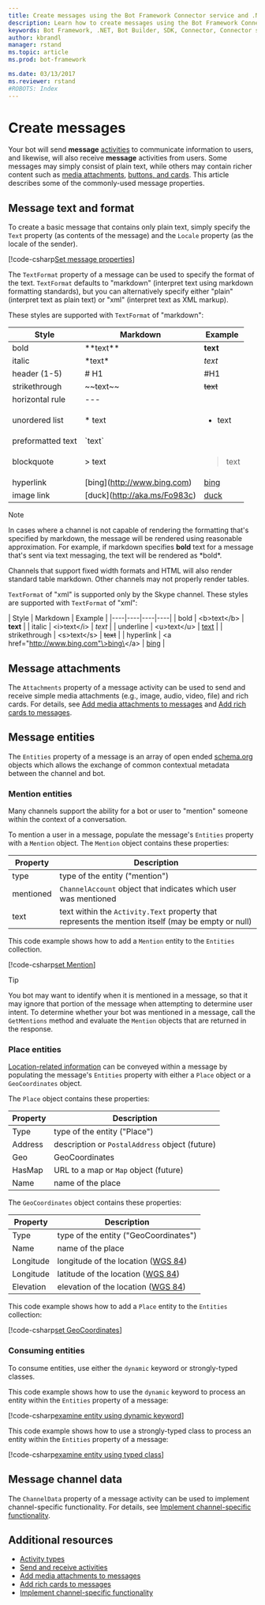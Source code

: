 ```yaml
---
title: Create messages using the Bot Framework Connector service and .NET | Microsoft Docs
description: Learn how to create messages using the Bot Framework Connector service via the Bot Builder SDK for .NET.
keywords: Bot Framework, .NET, Bot Builder, SDK, Connector, Connector service, activity, message, create message, message properties
author: kbrandl
manager: rstand
ms.topic: article
ms.prod: bot-framework

ms.date: 03/13/2017
ms.reviewer: rstand
#ROBOTS: Index
---
```


# Create messages

Your bot will send **message** [activities](~/dotnet/activities.md) to communicate information to users, 
and likewise, will also receive **message** activities from users. 
Some messages may simply consist of plain text, while others may contain richer content such as 
[media attachments](~/dotnet/add-media-attachments.md), [buttons, and cards](~/dotnet/add-rich-card-attachments.md). 
This article describes some of the commonly-used message properties.

## Message text and format

To create a basic message that contains only plain text, simply specify the `Text` property (as contents of the message) 
and the `Locale` property (as the locale of the sender). 

[!code-csharp[Set message properties](~/includes/code/dotnet-create-messages.cs#setBasicProperties)]

The `TextFormat` property of a message can be used to specify the format of the text. 
`TextFormat` defaults to "markdown" (interpret text using markdown formatting standards), 
but you can alternatively specify either "plain" (interpret text as plain text) or "xml" (interpret text as XML markup).

These styles are supported with `TextFormat` of "markdown":

| Style | Markdown | Example | 
| ---- | ---- | ---- | 
| bold | \*\*text\*\* | **text** |
| italic | \*text\* | *text* |
| header (1-5) | # H1 | #H1 |
| strikethrough | \~\~text\~\~ | ~~text~~ |
| horizontal rule | --- |  |
| unordered list | \* text |  <ul><li>text</li></ul> |
| preformatted text | \`text\` |  |
| blockquote | \> text | <blockquote>text</blockquote> |
| hyperlink | \[bing](http://www.bing.com) | [bing](http://www.bing.com) |
| image link| \[duck](http://aka.ms/Fo983c) | [duck](http://aka.ms/Fo983c) |

> [!NOTE]
> In cases where a channel is not capable of rendering the formatting that's specified by markdown, 
> the message will be rendered using reasonable approximation. For example, if markdown specifies **bold** 
> text for a message that's sent via text messaging, the text will be rendered as \*bold\*. 
> 
> Channels that support fixed width formats and HTML will also render standard table markdown. 
> Other channels may not properly render tables.

`TextFormat` of "xml" is supported only by the Skype channel. 
These styles are supported with `TextFormat` of "xml":

| Style | Markdown | Example | 
|----|----|----|----|
| bold | \<b\>text\</b\> | **text** | 
| italic | \<i\>text\</i\> | *text* |
| underline | \<u\>text\</u\> | <u>text</u> |
| strikethrough | \<s\>text\</s\> | <s>text</s> |
| hyperlink | \<a href="http://www.bing.com"\>bing\</a\> | <a href="http://www.bing.com">bing</a> |

## Message attachments

The `Attachments` property of a message activity can be used to send and receive simple media attachments 
(e.g., image, audio, video, file) and rich cards. 
For details, see [Add media attachments to messages](~/dotnet/add-media-attachments.md) and 
[Add rich cards to messages](~/dotnet/add-rich-card-attachments.md).

## Message entities

The `Entities` property of a message is an array of open ended <a href="http://schema.org/" target="_blank">schema.org</a> 
objects which allows the exchange of common contextual metadata between the channel and bot.

### Mention entities

Many channels support the ability for a bot or user to "mention" someone within the context of a conversation. 

To mention a user in a message, populate the message's `Entities` property with a `Mention` object. 
The `Mention` object contains these properties: 

| Property | Description | 
|----|----|
| type | type of the entity ("mention") | 
| mentioned | `ChannelAccount` object that indicates which user was mentioned | 
| text | text within the `Activity.Text` property that represents the mention itself (may be empty or null) |

This code example shows how to add a `Mention` entity to the `Entities` collection.

[!code-csharp[set Mention](~/includes/code/dotnet-create-messages.cs#setMention)]

> [!TIP]
> You bot may want to identify when it is mentioned in a message, so that it may 
> ignore that portion of the message when attempting to determine user intent. 
> To determine whether your bot was mentioned in a message, call the `GetMentions` method 
> and evaluate the `Mention` objects that are returned in the response.

### Place entities

<a href="https://schema.org/Place" target="_blank">Location-related information</a> can be conveyed 
within a message by populating the message's `Entities` property with either 
a `Place` object or a `GeoCoordinates` object. 

The `Place` object contains these properties:

| Property | Description | 
|----|----|
| Type | type of the entity ("Place") |
| Address | description or `PostalAddress` object (future) | 
| Geo | GeoCoordinates | 
| HasMap | URL to a map or `Map` object (future) |
| Name | name of the place |

The `GeoCoordinates` object contains these properties:

| Property | Description | 
|----|----|
| Type | type of the entity ("GeoCoordinates") |
| Name | name of the place |
| Longitude | longitude of the location (<a href="https://en.wikipedia.org/wiki/World_Geodetic_System" target="_blank">WGS 84</a>) | 
| Longitude | latitude of the location (<a href="https://en.wikipedia.org/wiki/World_Geodetic_System" target="_blank">WGS 84</a>) | 
| Elevation | elevation of the location (<a href="https://en.wikipedia.org/wiki/World_Geodetic_System" target="_blank">WGS 84</a>) | 

This code example shows how to add a `Place` entity to the `Entities` collection:

[!code-csharp[set GeoCoordinates](~/includes/code/dotnet-create-messages.cs#setGeoCoord)]

### Consuming entities

To consume entities, use either the `dynamic` keyword or strongly-typed classes.

This code example shows how to use the `dynamic` keyword to process an entity within the `Entities` property of a message:

[!code-csharp[examine entity using dynamic keyword](~/includes/code/dotnet-create-messages.cs#examineEntity1)]

This code example shows how to use a strongly-typed class to process an entity within the `Entities` property of a message:

[!code-csharp[examine entity using typed class](~/includes/code/dotnet-create-messages.cs#examineEntity2)]

## Message channel data

The `ChannelData` property of a message activity can be used to implement channel-specific functionality. 
For details, see [Implement channel-specific functionality](~/dotnet/channeldata.md).

## Additional resources

- [Activity types](~/dotnet/activities.md)
- [Send and receive activities](~/dotnet/connector.md)
- [Add media attachments to messages](~/dotnet/add-media-attachments.md)
- [Add rich cards to messages](~/dotnet/add-rich-card-attachments.md)
- [Implement channel-specific functionality](~/dotnet/channeldata.md)